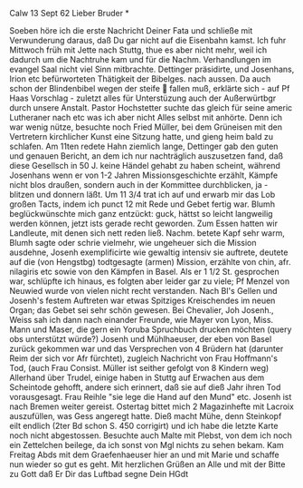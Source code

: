  Calw 13 Sept 62
Lieber Bruder <Barth>*

Soeben höre ich die erste Nachricht Deiner Fata und schließe mit Verwunderung daraus, daß Du gar nicht auf die Eisenbahn kamst. Ich fuhr Mittwoch früh mit Jette nach Stuttg, thue es aber nicht mehr, weil ich dadurch um die Nachtruhe kam und für die Nachm. Verhandlungen im evangel Saal nicht viel Sinn mitbrachte. Dettinger präsidirte, und Josenhans, Irion etc befürworteten Thätigkeit der Bibelges. nach aussen. Da auch schon der Blindenbibel wegen der steife  fallen muß, erklärte sich - auf Pf Haas Vorschlag - zuletzt alles für Unterstüzung auch der Außerwürtbgr durch unsere Anstalt. Pastor Hochstetter suchte das gleich für seine americ Lutheraner nach etc was ich aber nicht Alles selbst mit anhörte. Denn ich war wenig nütze, besuchte noch Fried Müller, bei dem Grüneisen mit den Vertretern kirchlicher Kunst eine Sitzung hatte, und gieng heim bald zu schlafen. Am 11ten redete Hahn ziemlich lange, Dettinger gab den guten und genauen Bericht, an dem ich nur nachträglich auszusetzen fand, daß diese Gesellsch in 50 J. keine Händel gehabt zu haben scheint, während Josenhans wenn er von 1-2 Jahren Missionsgeschichte erzählt, Kämpfe nicht blos draußen, sondern auch in der Kommittee durchblicken, ja - blitzen und donnern läßt. Um 11 3/4 trat ich auf und erwarb mir das Lob großen Tacts, indem ich punct 12 mit Rede und Gebet fertig war. Blumh beglückwünschte mich ganz entzückt: guck, hättst so leicht langweilig werden können, jetzt ists gerade recht geworden. 
Zum Essen hatten wir Landleute, mit denen sich nett reden ließ. Nachm. betete Kapf sehr warm, Blumh sagte oder schrie vielmehr, wie ungeheuer sich die Mission ausdehne, Josenh exemplificirte wie gewaltig intensiv sie auftrete, deutete auf die (von Hengstbg) todtgesagte (armen) Mission, erzählte von chin, afr. nilagiris etc sowie von den Kämpfen in Basel. Als er 1 1/2 St. gesprochen war, schlüpfte ich hinaus, es folgten aber leider gar zu viele; Pf Menzel von Neuwied wurde von vielen nicht recht verstanden. Nach Bl's Gellen und Josenh's festem Auftreten war etwas Spitziges Kreischendes im neuen Organ; das Gebet sei sehr schön gewesen. Bei Chevalier, Joh Josenh., Weiss sah ich dann nach einander Freunde, wie Mayer von Lyon, Miss. Mann und Maser, die gern ein Yoruba Spruchbuch drucken möchten (query obs unterstützt würde?) Josenh und Mühlhaeuser, der eben von Basel zurück gekommen war und das Versprechen von 4 Brüdern hat (darunter Reim der sich vor Afr fürchtet), zugleich Nachricht von Frau Hoffmann's Tod, (auch Frau Consist. Müller ist seither gefolgt von 8 Kindern weg) Allerhand über Trudel, einige haben in Stuttg auf Erwachen aus dem Scheintode gehofft, andere sich erinnert, daß sie auf dieß Jahr ihren Tod vorausgesagt. Frau Reihle "sie lege die Hand auf den Mund" etc. Josenh ist nach Bremen weiter gereist. Ostertag bittet mich 2 Magazinhefte mit Lacroix auszufüllen, was Gess angeregt hatte. Dieß macht Mühe, denn Steinkopf eilt endlich (2ter Bd schon S. 450 corrigirt) und ich habe die letzte Karte noch nicht abgestossen. Besuchte auch Malte mit Plebst, von dem ich noch ein Zettelchen beilege, da ich sonst von Mgl nichts zu sehen bekam. Kam Freitag Abds mit dem Graefenhaeuser hier an und mit Marie und schaffe nun wieder so gut es geht. Mit herzlichen Grüßen an Alle und mit der Bitte zu Gott daß Er Dir das Luftbad segne
 Dein HGdt
